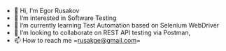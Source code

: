 - 👋 Hi, I’m Egor Rusakov
- 👀 I’m interested in Software Testing
- 🌱 I’m currently learning Test Automation based on Selenium WebDriver
- 💞️ I’m looking to collaborate on REST API testing via Postman, 
- 📫 How to reach me =rusakge@gmail.com=

<!---
rusakge/rusakge is a ✨ special ✨ repository because its `README.md` (this file) appears on your GitHub profile.
You can click the Preview link to take a look at your changes.
--->
